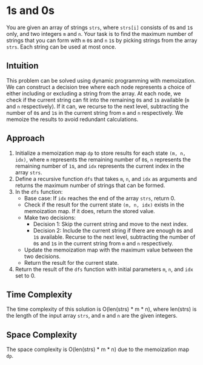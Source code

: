 # 1s and 0s
You are given an array of strings `strs`, where `strs[i]` consists of `0`s and `1`s only, and two integers `m` and `n`. Your task is to find the maximum number of strings that you can form with `m` `0`s and `n` `1`s by picking strings from the array `strs`. Each string can be used at most once.

## Intuition
This problem can be solved using dynamic programming with memoization. We can construct a decision tree where each node represents a choice of either including or excluding a string from the array. At each node, we check if the current string can fit into the remaining `0`s and `1`s available (`m` and `n` respectively). If it can, we recurse to the next level, subtracting the number of `0`s and `1`s in the current string from `m` and `n` respectively. We memoize the results to avoid redundant calculations.

## Approach
1. Initialize a memoization map `dp` to store results for each state `(m, n, idx)`, where `m` represents the remaining number of `0`s, `n` represents the remaining number of `1`s, and `idx` represents the current index in the array `strs`.
2. Define a recursive function `dfs` that takes `m`, `n`, and `idx` as arguments and returns the maximum number of strings that can be formed.
3. In the `dfs` function:
   - Base case: If `idx` reaches the end of the array `strs`, return 0.
   - Check if the result for the current state `(m, n, idx)` exists in the memoization map. If it does, return the stored value.
   - Make two decisions:
     - Decision 1: Skip the current string and move to the next index.
     - Decision 2: Include the current string if there are enough `0`s and `1`s available. Recurse to the next level, subtracting the number of `0`s and `1`s in the current string from `m` and `n` respectively.
   - Update the memoization map with the maximum value between the two decisions.
   - Return the result for the current state.
4. Return the result of the `dfs` function with initial parameters `m`, `n`, and `idx` set to 0.

## Time Complexity
The time complexity of this solution is O(len(strs) * m * n), where len(strs) is the length of the input array `strs`, and `m` and `n` are the given integers.

## Space Complexity
The space complexity is O(len(strs) * m * n) due to the memoization map `dp`.
